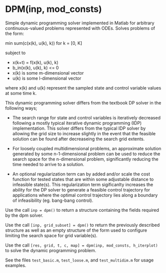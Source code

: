# DPM(inp, mod_consts)
Simple dynamic programming solver implemented in Matlab for arbitrary continuous-valued problems represented with ODEs. Solves problems of the form:

min sum(c(x(k), u(k), k)) for k = [0, K]

subject to

* x(k+t) = f(x(k), u(k), k)
* b_in(x(k), u(k), k) <= 0
* x(k) is some m-dimensional vector
* u(k) is some l-dimensional vector

where x(k) and u(k) represent the sampled state and control variable
values at some time k.

This dynamic programming solver differs from the textbook DP solver in
the following ways;
	
* The search range for state and control variables is iteratively
 decreased following a mostly typical iterative dynamic programming
 (IDP) implementation. This solver differs from the typical IDP solver
 by allowing the grid size to increase slightly in the event that the
 feasible solution can be found after decreaseing the search grid
 extents.
	
* For loosely coupled multidimensional problems, an approximate
 solution generated by some n-1-dimensional problem can be used to
 reduce the search space for the n-dimensional problem, significantly
 reducing the time needed to arrive to a solution.
	
* An optional regularization term can by added and/or scale the cost
 function for tested states that are within some adjustable distance
 to infeasible state(s). This regularization term sigificanlty increases
 the ability for the DP solver to generate a feasible control
 trajectory for applications where the optimal control trajectory lies
 along a boundary of infeasibility (eg. bang-bang control).

Use the call `inp = dpm()` to return a structure containing the fields
required by the dpm solver.

Use the call `[inp, grid_subset] = dpm()` to return the previously
described structure as well as an empty structure of the form used to
configure limiting the search space for grid variable(s).

Use the call `[res, grid, t, c, map] = dpm(inp, mod_consts, h_iterplot)`
to solve the dynamic programming problem.

See the files `test_basic.m`, `test_loose.m`, and `test_multidim.m` for usage examples.
